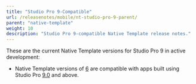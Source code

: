 ```yaml
---
title: "Studio Pro 9-Compatible"
url: /releasenotes/mobile/nt-studio-pro-9-parent/
parent: "native-template"
weight: 10
description: "Studio Pro 9-compatible Native Template release notes."
---
```


These are the current Native Template versions for Studio Pro 9 in active development:

* Native Template versions of [6](/releasenotes/mobile/nt-6-rn/) are compatible with apps built using Studio Pro [9.0](/releasenotes/studio-pro/9.0/) and above.

